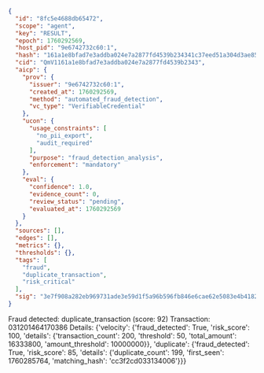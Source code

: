 ```json
{
  "id": "8fc5e4688db65472",
  "scope": "agent",
  "key": "RESULT",
  "epoch": 1760292569,
  "host_pid": "9e6742732c60:1",
  "hash": "161a1e8bfad7e3addba024e7a2877fd4539b234341c37eed51a304d3ae854c8e",
  "cid": "QmV1161a1e8bfad7e3addba024e7a2877fd4539b2343",
  "aicp": {
    "prov": {
      "issuer": "9e6742732c60:1",
      "created_at": 1760292569,
      "method": "automated_fraud_detection",
      "vc_type": "VerifiableCredential"
    },
    "ucon": {
      "usage_constraints": [
        "no_pii_export",
        "audit_required"
      ],
      "purpose": "fraud_detection_analysis",
      "enforcement": "mandatory"
    },
    "eval": {
      "confidence": 1.0,
      "evidence_count": 0,
      "review_status": "pending",
      "evaluated_at": 1760292569
    }
  },
  "sources": [],
  "edges": [],
  "metrics": {},
  "thresholds": {},
  "tags": [
    "fraud",
    "duplicate_transaction",
    "risk_critical"
  ],
  "sig": "3e7f908a282eb969731ade3e59d1f5a96b596fb846e6cae62e5083e4b4182b67"
}
```

Fraud detected: duplicate_transaction (score: 92)
Transaction: 031201464170386
Details: {'velocity': {'fraud_detected': True, 'risk_score': 100, 'details': {'transaction_count': 200, 'threshold': 50, 'total_amount': 16333800, 'amount_threshold': 10000000}}, 'duplicate': {'fraud_detected': True, 'risk_score': 85, 'details': {'duplicate_count': 199, 'first_seen': 1760285764, 'matching_hash': 'cc3f2cd033134006'}}}